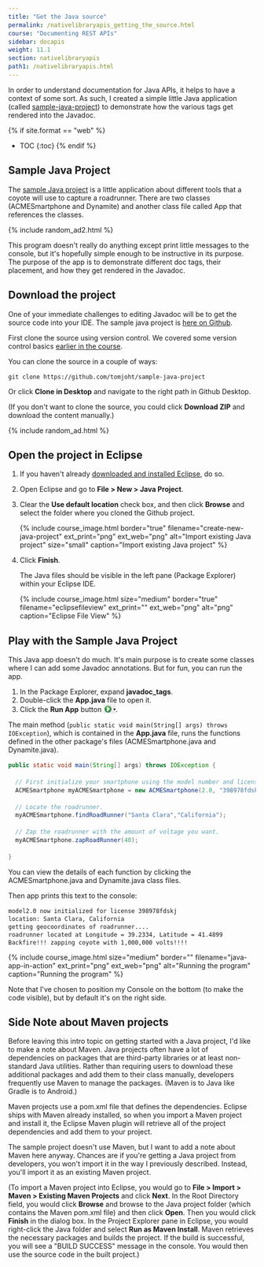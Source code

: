 ```yaml
---
title: "Get the Java source"
permalink: /nativelibraryapis_getting_the_source.html
course: "Documenting REST APIs"
sidebar: docapis
weight: 11.1
section: nativelibraryapis
path1: /nativelibraryapis.html
---
```


In order to understand documentation for Java APIs, it helps to have a context of some sort. As such, I created a simple little Java application (called [sample-java-project](https://github.com/tomjoht/sample-java-project)) to demonstrate how the various tags get rendered into the Javadoc.

{% if site.format == "web" %}
* TOC
{:toc}
{% endif %}

## Sample Java Project

The [sample Java project](https://github.com/tomjoht/sample-java-project) is a little application about different tools that a coyote will use to capture a roadrunner. There are two classes (ACMESmartphone and Dynamite) and another class file called App that references the classes.

{% include random_ad2.html %}

This program doesn't really do anything except print little messages to the console, but it's hopefully simple enough to be instructive in its purpose. The purpose of the app is to demonstrate different doc tags, their placement, and how they get rendered in the Javadoc.

## Download the project

One of your immediate challenges to editing Javadoc will be to get the source code into your IDE. The sample java project is [here on Github](https://github.com/tomjoht/sample-java-project).

First clone the source using version control. We covered some version control basics <a href="pubapis_version_control.html">earlier in the course</a>.

You can clone the source in a couple of ways:

```
git clone https://github.com/tomjoht/sample-java-project
```

Or click **Clone in Desktop** and navigate to the right path in Github Desktop.

(If you don't want to clone the source, you could click **Download ZIP** and download the content manually.)

{% include random_ad.html %}

## Open the project in Eclipse

1.  If you haven't already [downloaded and installed Eclipse](nativelibraryapis_overview.html#installation_reqs), do so.
1.  Open Eclipse and go to **File > New > Java Project**.
2.  Clear the **Use default location** check box, and then click **Browse** and select the folder where you cloned the Github project.

    {% include course_image.html border="true" filename="create-new-java-project" ext_print="png" ext_web="png" alt="Import existing Java project" size="small" caption="Import existing Java project" %}

3.  Click **Finish**.

	  The Java files should be visible in the left pane (Package Explorer) within your Eclipse IDE.

    {% include course_image.html size="medium" border="true" filename="eclipsefileview" ext_print="" ext_web="png" alt="png" caption="Eclipse File View" %}

## <i class="fa fa-user-circle"></i> Play with the Sample Java Project

This Java app doesn't do much. It's main purpose is to create some classes where I can add some Javadoc annotations. But for fun, you can run the app.

1.  In the Package Explorer, expand **javadoc_tags**.
2.  Double-click the **App.java** file to open it.
3.  Click the **Run App** button <img src="images/javarunbutton.png" style="vertical-align:bottom" />.

The main method (`public static void main(String[] args) throws IOException`), which is contained in the **App.java** file, runs the functions defined in the other package's files (ACMESmartphone.java and Dynamite.java).

```java
public static void main(String[] args) throws IOException {

  // First initialize your smartphone using the model number and license key.
  ACMESmartphone myACMESmartphone = new ACMESmartphone(2.0, "398978fdskj");

  // Locate the roadrunner.
  myACMESmartphone.findRoadRunner("Santa Clara","California");

  // Zap the roadrunner with the amount of voltage you want.
  myACMESmartphone.zapRoadRunner(40);

}
```

You can view the details of each function by clicking the ACMESmartphone.java and Dynamite.java class files.

Then app prints this text to the console:

```
model2.0 now initialized for license 398978fdskj
location: Santa Clara, California
getting geocoordinates of roadrunner....
roadrunner located at Longitude = 39.2334, Latitude = 41.4899
Backfire!!! zapping coyote with 1,000,000 volts!!!!
```

{% include course_image.html  size="medium" border="" filename="java-app-in-action" ext_print="png" ext_web="png" alt="Running the program" caption="Running the program" %}

Note that I've chosen to position my Console on the bottom (to make the code visible), but by default it's on the right side.

## Side Note about Maven projects

Before leaving this intro topic on getting started with a Java project, I'd like to make a note about Maven. Java projects often have a lot of dependencies on packages that are third-party libraries or at least non-standard Java utilities. Rather than requiring users to download these additional packages and add them to their class manually, developers frequently use Maven to manage the packages. (Maven is to Java like Gradle is to Android.)

Maven projects use a pom.xml file that defines the dependencies. Eclipse ships with Maven already installed, so when you import a Maven project and install it, the Eclipse Maven plugin will retrieve all of the project dependencies and add them to your project.

The sample project doesn't use Maven, but I want to add a note about Maven here anyway. Chances are if you're getting a Java project from developers, you won't import it in the way I previously described. Instead, you'll import it as an existing Maven project.

(To import a Maven project into Eclipse, you would go to **File > Import > Maven > Existing Maven Projects** and click **Next**. In the Root Directory field, you would click **Browse** and browse to the Java project folder (which contains the Maven pom.xml file) and then click **Open**. Then you would click **Finish** in the dialog box. In the Project Explorer pane in Eclipse, you would right-click the Java folder and select **Run as Maven Install**. Maven retrieves the necessary packages and builds the project. If the build is successful, you will see a "BUILD SUCCESS" message in the console. You would then use the source code in the built project.)
